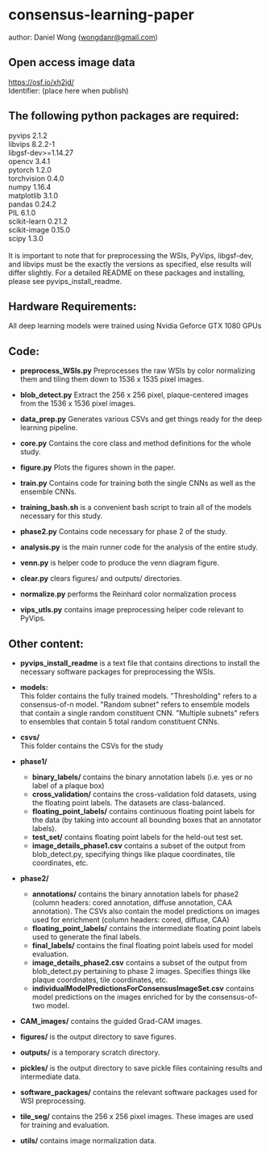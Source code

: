 # consensus-learning-paper

author: Daniel Wong (wongdanr@gmail.com)

## Open access image data
https://osf.io/xh2jd/ <br />
Identifier: (place here when publish)

## The following python packages are required: 
pyvips 2.1.2  <br />
libvips 8.2.2-1<br />
libgsf-dev>=1.14.27<br />
opencv 3.4.1<br />
pytorch 1.2.0<br />
torchvision 0.4.0<br />
numpy 1.16.4<br />
matplotlib 3.1.0 <br />
pandas 0.24.2<br />
PIL 6.1.0<br />
scikit-learn 0.21.2<br />
scikit-image 0.15.0<br />
scipy 1.3.0<br />
<br />
It is important to note that for preprocessing the WSIs, PyVips, libgsf-dev, and libvips must be the exactly the versions as specified, else results will differ slightly. For a detailed README on these packages and installing, please see pyvips_install_readme. 

## Hardware Requirements:
All deep learning models were trained using Nvidia Geforce GTX 1080 GPUs

## Code:

* **preprocess_WSIs.py** Preprocesses the raw WSIs by color normalizing them and tiling them down to 1536 x 1535 pixel images.<br />

* **blob_detect.py** Extract the 256 x 256 pixel, plaque-centered images from the 1536 x 1536 pixel images.<br />

* **data_prep.py** Generates various CSVs and get things ready for the deep learning pipeline.<br /> 

* **core.py** Contains the core class and method definitions for the whole study.<br />

* **figure.py** Plots the figures shown in the paper.<br />

* **train.py** Contains code for training both the single CNNs as well as the ensemble CNNs.<br />

* **training_bash.sh** is a convenient bash script to train all of the models necessary for this study.<br />

* **phase2.py** Contains code necessary for phase 2 of the study.<br />

* **analysis.py** is the main runner code for the analysis of the entire study. <br />

* **venn.py** is helper code to produce the venn diagram figure.<br />

* **clear.py** clears figures/ and outputs/ directories.<br />

* **normalize.py** performs the Reinhard color normalization process <br />

* **vips_utls.py** contains image preprocessing helper code relevant to PyVips.

## Other content: 

* **pyvips_install_readme** is a text file that contains directions to install the necessary software packages for preprocessing the WSIs. <br /> 

* **models:**<br />
This folder contains the fully trained models. "Thresholding" refers to a consensus-of-n model. "Random subnet" refers to ensemble models that contain a single random constituent CNN. "Multiple subnets" refers to ensembles that contain 5 total random constituent CNNs. <br />

* **csvs/**<br />
This folder contains the CSVs for the study <br />
*	**phase1/**<br />
    *    **binary_labels/** contains the binary annotation labels (i.e. yes or no label of a plaque box)<br />
    *    **cross_validation/** contains the cross-validation fold datasets, using the floating point labels. The datasets are class-balanced.<br />
    *    **floating_point_labels/** contains continuous floating point labels for the data (by taking into account all bounding boxes that an annotator labels).<br />
    *    **test_set/** contains floating point labels for the held-out test set.<br /> 
    *    **image_details_phase1.csv** contains a subset of the output from blob_detect.py, specifying things like plaque coordinates, tile coordinates, etc.<br /> 
*	**phase2/**<br />
    *    **annotations/** contains the binary annotation labels for phase2 (column headers: cored annotation, diffuse annotation, CAA annotation). The CSVs also contain the model predictions on images used for enrichment (column headers: cored, diffuse, CAA)<br />
    *    **floating_point_labels/** contains the intermediate floating point labels used to generate the final labels.<br />
    *    **final_labels/** contains the final floating point labels used for model evaluation.<br />
    *    **image_details_phase2.csv** contains a subset of the output from blob_detect.py pertaining to phase 2 images. Specifies things like plaque coordinates, tile coordinates, etc.<br />
    *    **individualModelPredictionsForConsensusImageSet.csv** contains model predictions on the images enriched for by the consensus-of-two model.<br />

* **CAM_images/** contains the guided Grad-CAM images. <br /> 

* **figures/** is the output directory to save figures. <br /> 

* **outputs/** is a temporary scratch directory. <br /> 

* **pickles/** is the output directory to save pickle files containing results and intermediate data. <br /> 

* **software_packages/** contains the relevant software packages used for WSI preprocessing. <br /> 

* **tile_seg/** contains the 256 x 256 pixel images. These images are used for training and evaluation. <br /> 

* **utils/** contains image normalization data. <br /> 





